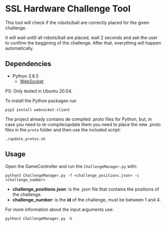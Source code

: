 # SSL Hardware Challenge Tool

This tool will check if the robots/ball are correctly placed for the given
challenge.

It will wait untill all robots/ball are placed, wait 2 seconds and ask the user
to confirm the beggining of the challenge. After that, everything will happen
automatically.

## Dependencies

- Python 3.8.5
  - [WebSocket](https://pypi.org/project/websocket-client/)

PS: Only tested in Ubuntu 20.04.

To install the Python packages run

```shell
pip3 install websocket-client
```

The project already contains de compiled .proto files for Python, but, in case
you need to re-compile/update them you need to place the new .proto files in
the `proto` folder and then use the included script:

```shell
./update_protos.sh
```

## Usage

Open the GameController and run the `ChallengeManager.py` with:

```shell
python3 ChallengeManager.py -f <challenge_positions.json> -c <challenge_number>
```

- **challenge_positions.json**: is the .json file that contains the positions of
  the challenge.
- **challenge_number**: is the **id** of the challenge, must be between 1 and 4.

For more information about the input arguments use:

```shell
python3 ChallengeManager.py -h
```
